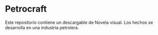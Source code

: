 # Petrocraft
Este repositorio contiene un descargable de Novela visual. Los hechos se desarrolla en una industria petrolera. 
